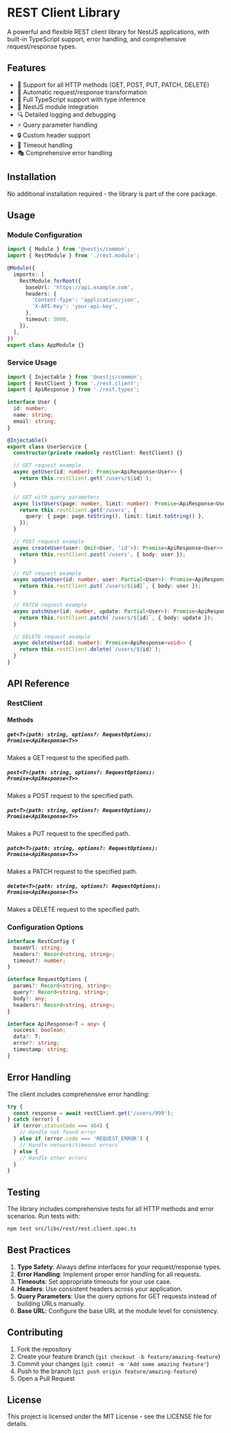 # REST Client Library

A powerful and flexible REST client library for NestJS applications, with built-in TypeScript support, error handling, and comprehensive request/response types.

## Features

- 🚀 Support for all HTTP methods (GET, POST, PUT, PATCH, DELETE)
- 🔄 Automatic request/response transformation
- 📝 Full TypeScript support with type inference
- 🎯 NestJS module integration
- 🔍 Detailed logging and debugging
- ⚡ Query parameter handling
- 🔒 Custom header support
- 💪 Timeout handling
- 🎭 Comprehensive error handling

## Installation

No additional installation required - the library is part of the core package.

## Usage

### Module Configuration

```typescript
import { Module } from '@nestjs/common';
import { RestModule } from './rest.module';

@Module({
  imports: [
    RestModule.forRoot({
      baseUrl: 'https://api.example.com',
      headers: {
        'Content-Type': 'application/json',
        'X-API-Key': 'your-api-key',
      },
      timeout: 5000,
    }),
  ],
})
export class AppModule {}
```

### Service Usage

```typescript
import { Injectable } from '@nestjs/common';
import { RestClient } from './rest.client';
import { ApiResponse } from './rest.types';

interface User {
  id: number;
  name: string;
  email: string;
}

@Injectable()
export class UserService {
  constructor(private readonly restClient: RestClient) {}

  // GET request example
  async getUser(id: number): Promise<ApiResponse<User>> {
    return this.restClient.get(`/users/${id}`);
  }

  // GET with query parameters
  async listUsers(page: number, limit: number): Promise<ApiResponse<User[]>> {
    return this.restClient.get('/users', {
      query: { page: page.toString(), limit: limit.toString() },
    });
  }

  // POST request example
  async createUser(user: Omit<User, 'id'>): Promise<ApiResponse<User>> {
    return this.restClient.post('/users', { body: user });
  }

  // PUT request example
  async updateUser(id: number, user: Partial<User>): Promise<ApiResponse<User>> {
    return this.restClient.put(`/users/${id}`, { body: user });
  }

  // PATCH request example
  async patchUser(id: number, update: Partial<User>): Promise<ApiResponse<User>> {
    return this.restClient.patch(`/users/${id}`, { body: update });
  }

  // DELETE request example
  async deleteUser(id: number): Promise<ApiResponse<void>> {
    return this.restClient.delete(`/users/${id}`);
  }
}
```

## API Reference

### RestClient

#### Methods

##### `get<T>(path: string, options?: RequestOptions): Promise<ApiResponse<T>>`
Makes a GET request to the specified path.

##### `post<T>(path: string, options?: RequestOptions): Promise<ApiResponse<T>>`
Makes a POST request to the specified path.

##### `put<T>(path: string, options?: RequestOptions): Promise<ApiResponse<T>>`
Makes a PUT request to the specified path.

##### `patch<T>(path: string, options?: RequestOptions): Promise<ApiResponse<T>>`
Makes a PATCH request to the specified path.

##### `delete<T>(path: string, options?: RequestOptions): Promise<ApiResponse<T>>`
Makes a DELETE request to the specified path.

### Configuration Options

```typescript
interface RestConfig {
  baseUrl: string;
  headers?: Record<string, string>;
  timeout?: number;
}

interface RequestOptions {
  params?: Record<string, string>;
  query?: Record<string, string>;
  body?: any;
  headers?: Record<string, string>;
}

interface ApiResponse<T = any> {
  success: boolean;
  data?: T;
  error?: string;
  timestamp: string;
}
```

## Error Handling

The client includes comprehensive error handling:

```typescript
try {
  const response = await restClient.get('/users/999');
} catch (error) {
  if (error.statusCode === 404) {
    // Handle not found error
  } else if (error.code === 'REQUEST_ERROR') {
    // Handle network/timeout errors
  } else {
    // Handle other errors
  }
}
```

## Testing

The library includes comprehensive tests for all HTTP methods and error scenarios. Run tests with:

```bash
npm test src/libs/rest/rest.client.spec.ts
```

## Best Practices

1. **Type Safety**: Always define interfaces for your request/response types.
2. **Error Handling**: Implement proper error handling for all requests.
3. **Timeouts**: Set appropriate timeouts for your use case.
4. **Headers**: Use consistent headers across your application.
5. **Query Parameters**: Use the query options for GET requests instead of building URLs manually.
6. **Base URL**: Configure the base URL at the module level for consistency.

## Contributing

1. Fork the repository
2. Create your feature branch (`git checkout -b feature/amazing-feature`)
3. Commit your changes (`git commit -m 'Add some amazing feature'`)
4. Push to the branch (`git push origin feature/amazing-feature`)
5. Open a Pull Request

## License

This project is licensed under the MIT License - see the LICENSE file for details. 